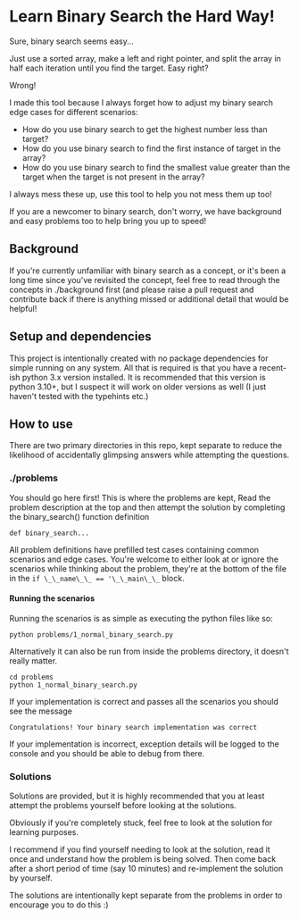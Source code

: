 # Learn Binary Search the Hard Way!

Sure, binary search seems easy...

Just use a sorted array, make a left and right pointer, and split the array in half each iteration until you find the target. Easy right?

Wrong!

I made this tool because I always forget how to adjust my binary search edge cases for different scenarios:

- How do you use binary search to get the highest number less than target?
- How do you use binary search to find the first instance of target in the array?
- How do you use binary search to find the smallest value greater than the target when the target is not present in the array?

I always mess these up, use this tool to help you not mess them up too!

If you are a newcomer to binary search, don't worry, we have background and easy problems too to help bring you up to speed!

## Background
If you're currently unfamiliar with binary search as a concept, or it's been a long time since you've revisited the concept, feel free to read through the concepts in ./background first (and please raise a pull request and contribute back if there is anything missed or additional detail that would be helpful!

## Setup and dependencies
This project is intentionally created with no package dependencies for simple running on any system. All that is required is that you have a recent-ish python 3.x version installed. It is recommended that this version is python 3.10+, but I suspect it will work on older versions as well (I just haven't tested with the typehints etc.)

## How to use

There are two primary directories in this repo, kept separate to reduce the likelihood of accidentally glimpsing answers while attempting the questions.

### ./problems
You should go here first! This is where the problems are kept, Read the problem description at the top and then attempt the solution by completing the binary_search() function definition

```
def binary_search...
```

All problem definitions have prefilled test cases containing common scenarios and edge cases. You're welcome to either look at or ignore the scenarios while thinking about the problem, they're at the bottom of the file in the ```if \_\_name\_\_ == '\_\_main\_\_``` block.

#### Running the scenarios

Running the scenarios is as simple as executing the python files like so:

```
python problems/1_normal_binary_search.py
```
Alternatively it can also be run from inside the problems directory, it doesn't really matter.

```
cd problems
python 1_normal_binary_search.py
```
If your implementation is correct and passes all the scenarios you should see the message

```
Congratulations! Your binary search implementation was correct
```

If your implementation is incorrect, exception details will be logged to the console and you should be able to debug from there.


### Solutions

Solutions are provided, but it is highly recommended that you at least attempt the problems yourself before looking at the solutions.

Obviously if you're completely stuck, feel free to look at the solution for learning purposes.

I recommend if you find yourself needing to look at the solution, read it once and understand how the problem is being solved. Then come back after a short period of time (say 10 minutes) and re-implement the solution by yourself.

The solutions are intentionally kept separate from the problems in order to encourage you to do this :)


